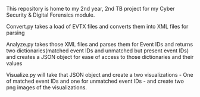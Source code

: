 This repository is home to my 2nd year, 2nd TB project for my Cyber Security & Digital Forensics module.


Convert.py takes a load of EVTX files and converts them into XML files for parsing

Analyze.py takes those XML files and parses them for Event IDs and returns two dictionaries(matched event IDs and unmatched but present event IDs) and creates a JSON object for ease of access to those dictionaries and their values

Visualize.py will take that JSON object and create a two visualizations - One of matched event IDs and one for unmatched event IDs - and create two png images of the visualizations.


